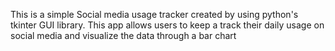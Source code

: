 This is a simple Social media usage tracker created by using python's tkinter GUI library.
This app allows users to keep a track their daily usage on social media and visualize the data through a bar chart
